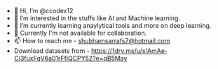 - 👋 Hi, I’m @ccodex12
- 👀 I’m interested in the stuffs like AI and Machine learning.
- 🌱 I’m currently learning anaylytical tools and more on deep learning.
- 💞️ Currently I'm not available for collaboration.
- 📫 How to reach me - shubhamsarrafs7@hotmail.com
- Download datasets from - https://1drv.ms/u/s!AmAe-Ci3fuxFqV6a01rFfiQCPY52?e=qB5May

<!---
ccodex12/ccodex12 is a ✨ special ✨ repository because its `README.md` (this file) appears on your GitHub profile.
You can click the Preview link to take a look at your changes.
--->
